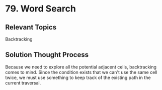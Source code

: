 # 79. Word Search
## Relevant Topics
Backtracking

## Solution Thought Process
Because we need to explore all the potential adjacent cells, backtracking comes to mind. Since the condition exists that we can't use the same cell twice, we must use something to keep track of the existing path in the current traversal.